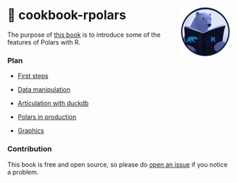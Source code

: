 :book: cookbook-rpolars <img src="book/logo_cookbook_rpolars.png" width=110 align="right"/>
======================================
The purpose of [this book](https://ddotta.github.io/cookbook-rpolars/) is to introduce some of the features of Polars with R.

### Plan

- [First steps](https://ddotta.github.io/cookbook-rpolars/first_steps.html)

- [Data manipulation](https://ddotta.github.io/cookbook-rpolars/data_manipulation.html)

- [Articulation with duckdb](https://ddotta.github.io/cookbook-rpolars/duckdb.html)

- [Polars in production](https://ddotta.github.io/cookbook-rpolars/production.html)

- [Graphics](https://ddotta.github.io/cookbook-rpolars/graphics.html)

### Contribution

This book is free and open source, so please do [open an issue](https://github.com/ddotta/cookbook-rpolars/issues/new) if you notice a problem.